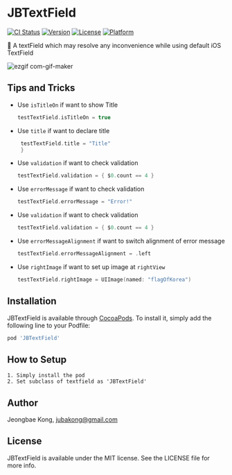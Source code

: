 # JBTextField

[![CI Status](https://img.shields.io/travis/jubakong@gmail.com/JBTextField.svg?style=flat)](https://travis-ci.org/jubakong@gmail.com/JBTextField)
[![Version](https://img.shields.io/cocoapods/v/JBTextField.svg?style=flat)](https://cocoapods.org/pods/JBTextField)
[![License](https://img.shields.io/cocoapods/l/JBTextField.svg?style=flat)](https://cocoapods.org/pods/JBTextField)
[![Platform](https://img.shields.io/cocoapods/p/JBTextField.svg?style=flat)](https://cocoapods.org/pods/JBTextField)

💎  A textField which may resolve any inconvenience while using default iOS TextField

![ezgif com-gif-maker](https://user-images.githubusercontent.com/52398126/136664221-3631a670-5537-4523-9988-807390ec4f8d.gif)

## Tips and Tricks

- Use `isTitleOn` if want to show Title

    ```swift
    testTextField.isTitleOn = true
    ```

- Use `title` if want to declare title

   ```swift
    testTextField.title = "Title"
    }
    ```

- Use `validation` if want to check validation

    ```swift
    testTextField.validation = { $0.count == 4 }
    ```

- Use `errorMessage` if want to check validation

    ```swift
    testTextField.errorMessage = "Error!"
    ```
    
- Use `validation` if want to check validation

    ```swift
    testTextField.validation = { $0.count == 4 }
    ```
    
- Use `errorMessageAlignment` if want to switch alignment of error message

    ```swift
    testTextField.errorMessageAlignment = .left
    ```
    
- Use `rightImage` if want to set up image at `rightView`

    ```swift
    testTextField.rightImage = UIImage(named: "flagOfKorea")
    ```


## Installation
JBTextField is available through [CocoaPods](https://cocoapods.org). 
To install it, simply add the following line to your Podfile:

```ruby
pod 'JBTextField'
```

## How to Setup
```
1. Simply install the pod
2. Set subclass of textfield as 'JBTextField'
```

## Author

Jeongbae Kong, jubakong@gmail.com

## License

JBTextField is available under the MIT license. See the LICENSE file for more info.

